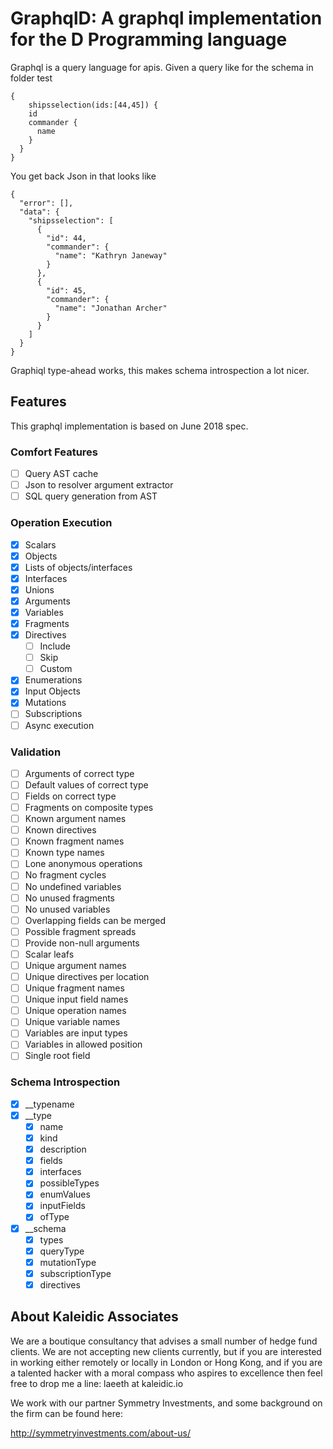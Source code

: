 # GraphqlD: A graphql implementation for the D Programming language

Graphql is a query language for apis.
Given a query like for the schema in folder test

```
{
	shipsselection(ids:[44,45]) {
    id
    commander {
      name
    }
  }
}
```

You get back Json in that looks like

```JS
{
  "error": [],
  "data": {
    "shipsselection": [
      {
        "id": 44,
        "commander": {
          "name": "Kathryn Janeway"
        }
      },
      {
        "id": 45,
        "commander": {
          "name": "Jonathan Archer"
        }
      }
    ]
  }
}
```

Graphiql type-ahead works, this makes schema introspection a lot nicer.

## Features
This graphql implementation is based on June 2018 spec.

### Comfort Features
- [ ] Query AST cache
- [ ] Json to resolver argument extractor
- [ ] SQL query generation from AST

### Operation Execution
- [x] Scalars
- [x] Objects
- [x] Lists of objects/interfaces
- [x] Interfaces
- [x] Unions
- [x] Arguments
- [x] Variables
- [x] Fragments
- [x] Directives
  - [ ] Include
  - [ ] Skip
  - [ ] Custom
- [x] Enumerations
- [x] Input Objects
- [x] Mutations
- [ ] Subscriptions
- [ ] Async execution

### Validation
- [ ] Arguments of correct type
- [ ] Default values of correct type
- [ ] Fields on correct type
- [ ] Fragments on composite types
- [ ] Known argument names
- [ ] Known directives
- [ ] Known fragment names
- [ ] Known type names
- [ ] Lone anonymous operations
- [ ] No fragment cycles
- [ ] No undefined variables
- [ ] No unused fragments
- [ ] No unused variables
- [ ] Overlapping fields can be merged
- [ ] Possible fragment spreads
- [ ] Provide non-null arguments
- [ ] Scalar leafs
- [ ] Unique argument names
- [ ] Unique directives per location
- [ ] Unique fragment names
- [ ] Unique input field names
- [ ] Unique operation names
- [ ] Unique variable names
- [ ] Variables are input types
- [ ] Variables in allowed position
- [ ] Single root field

### Schema Introspection
- [x] __typename
- [x] __type
  - [x] name
  - [x] kind
  - [x] description
  - [x] fields
  - [x] interfaces
  - [x] possibleTypes
  - [x] enumValues
  - [x] inputFields
  - [x] ofType
- [x] __schema
  - [x] types
  - [x] queryType
  - [x] mutationType
  - [x] subscriptionType
  - [x] directives

About Kaleidic Associates
-------------------------
We are a boutique consultancy that advises a small number of hedge fund clients.  We are
not accepting new clients currently, but if you are interested in working either remotely
or locally in London or Hong Kong, and if you are a talented hacker with a moral compass
who aspires to excellence then feel free to drop me a line: laeeth at kaleidic.io

We work with our partner Symmetry Investments, and some background on the firm can be
found here:

http://symmetryinvestments.com/about-us/

